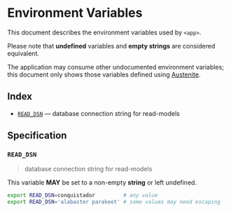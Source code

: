 # Environment Variables

This document describes the environment variables used by `<app>`.

Please note that **undefined** variables and **empty strings** are considered
equivalent.

The application may consume other undocumented environment variables; this
document only shows those variables defined using [Austenite].

[austenite]: https://github.com/eloquent/austenite

## Index

- [`READ_DSN`](#READ_DSN) — database connection string for read-models

## Specification

### `READ_DSN`

> database connection string for read-models

This variable **MAY** be set to a non-empty **string** or left undefined.

```sh
export READ_DSN=conquistador         # any value
export READ_DSN='alabaster parakeet' # some values may need escaping
```
